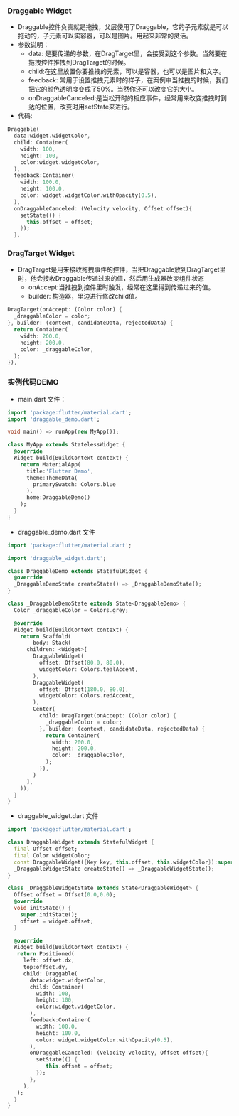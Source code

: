 ### Draggable Widget

* Draggable控件负责就是拖拽，父层使用了Draggable，它的子元素就是可以拖动的，子元素可以实容器，可以是图片。用起来非常的灵活。
* 参数说明：
    * data: 是要传递的参数，在DragTarget里，会接受到这个参数。当然要在拖拽控件推拽到DragTarget的时候。
    * child:在这里放置你要推拽的元素，可以是容器，也可以是图片和文字。
    * feedback: 常用于设置推拽元素时的样子，在案例中当推拽的时候，我们把它的颜色透明度变成了50%。当然你还可以改变它的大小。
    * onDraggableCanceled:是当松开时的相应事件，经常用来改变推拽时到达的位置，改变时用setState来进行。
* 代码:

```dart
Draggable(
  data:widget.widgetColor,
  child: Container(
    width: 100,
    height: 100,
    color:widget.widgetColor,
  ),
  feedback:Container(
    width: 100.0,
    height: 100.0,
    color: widget.widgetColor.withOpacity(0.5),
  ),
  onDraggableCanceled: (Velocity velocity, Offset offset){
    setState(() {
      this.offset = offset;
    });
  },
  ```

### DragTarget Widget

* DragTarget是用来接收拖拽事件的控件，当把Draggable放到DragTarget里时，他会接收Draggable传递过来的值，然后用生成器改变组件状态
    * onAccept:当推拽到控件里时触发，经常在这里得到传递过来的值。
    * builder: 构造器，里边进行修改child值。

```dart
DragTarget(onAccept: (Color color) {
  _draggableColor = color;
}, builder: (context, candidateData, rejectedData) {
  return Container(
    width: 200.0,
    height: 200.0,
    color: _draggableColor,
  );
}),
```

### 实例代码DEMO

* main.dart 文件：

```dart
import 'package:flutter/material.dart';
import 'draggable_demo.dart';

void main() => runApp(new MyApp());

class MyApp extends StatelessWidget {
  @override
  Widget build(BuildContext context) {
    return MaterialApp(
      title:'Flutter Demo',
      theme:ThemeData(
        primarySwatch: Colors.blue
      ),
      home:DraggableDemo()
    );
  }
}
```

* draggable_demo.dart 文件

```dart
import 'package:flutter/material.dart';

import 'draggable_widget.dart';

class DraggableDemo extends StatefulWidget {
  @override
  _DraggableDemoState createState() => _DraggableDemoState();
}

class _DraggableDemoState extends State<DraggableDemo> {
  Color _draggableColor = Colors.grey;

  @override
  Widget build(BuildContext context) {
    return Scaffold(
        body: Stack(
      children: <Widget>[
        DraggableWidget(
          offset: Offset(80.0, 80.0),
          widgetColor: Colors.tealAccent,
        ),
        DraggableWidget(
          offset: Offset(180.0, 80.0),
          widgetColor: Colors.redAccent,
        ),
        Center(
          child: DragTarget(onAccept: (Color color) {
            _draggableColor = color;
          }, builder: (context, candidateData, rejectedData) {
            return Container(
              width: 200.0,
              height: 200.0,
              color: _draggableColor,
            );
          }),
        )
      ],
    ));
  }
}
```

* draggable_widget.dart 文件

```dart
import 'package:flutter/material.dart';

class DraggableWidget extends StatefulWidget {
  final Offset offset;
  final Color widgetColor;
  const DraggableWidget({Key key, this.offset, this.widgetColor}):super(key:key);
  _DraggableWidgetState createState() => _DraggableWidgetState();
}

class _DraggableWidgetState extends State<DraggableWidget> {
  Offset offset = Offset(0.0,0.0);
  @override
  void initState() {
    super.initState();
    offset = widget.offset;
  }

  @override
  Widget build(BuildContext context) {
   return Positioned(
     left: offset.dx,
     top:offset.dy,
     child: Draggable(
       data:widget.widgetColor,
       child: Container(
         width: 100,
         height: 100,
         color:widget.widgetColor,
       ),
       feedback:Container(
         width: 100.0,
         height: 100.0,
         color: widget.widgetColor.withOpacity(0.5),
       ),
       onDraggableCanceled: (Velocity velocity, Offset offset){
         setState(() {
            this.offset = offset;
         });
       },
     ),
   );
  }
}
```